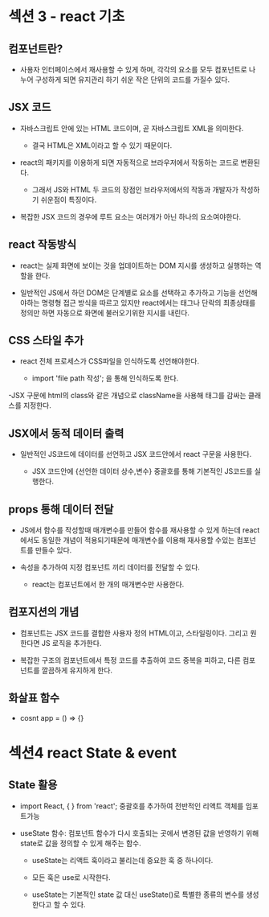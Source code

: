 # 섹션 3 - react 기초

## 컴포넌트란?

- 사용자 인터페이스에서 재사용할 수 있게 하며, 각각의 요소를 모두 컴포넌트로 나누어 구성하게 되면 유지관리 하기 쉬운 작은 단위의 코드를 가질수 있다.

## JSX 코드

- 자바스크립트 안에 있는 HTML 코드이며, 곧 자바스크립트 XML을 의미한다.

  - 결국 HTML은 XML이라고 할 수 있기 때문이다.

- react의 패키지를 이용하게 되면 자동적으로 브라우저에서 작동하는 코드로 변환된다.

  - 그래서 JS와 HTML 두 코드의 장점인 브라우저에서의 작동과 개발자가 작성하기 쉬운점이 특징이다.

- 복잡한 JSX 코드의 경우에 루트 요소는 여러개가 아닌 하나의 요소여야한다.

## react 작동방식

- react는 실제 화면에 보이는 것을 업데이트하는 DOM 지시를 생성하고 실행하는 역할을 한다.

- 일반적인 JS에서 하던 DOM은 단계별로 요소를 선택하고 추가하고 기능을 선언해야하는 명령형 접근 방식을 따르고 있지만 react에서는 태그나 단락의 최종상태를 정의만 하면 자동으로 화면에 불러오기위한 지시를 내린다.

## CSS 스타일 추가

- react 전체 프로세스가 CSS파일을 인식하도록 선언해야한다.

  - import 'file path 작성'; 을 통해 인식하도록 한다.

-JSX 구문에 html의 class와 같은 개념으로 className을 사용해 태그를 감싸는 클래스를 지정한다.

## JSX에서 동적 데이터 출력

- 일반적인 JS코드에 데이터를 선언하고 JSX 코드안에서 react 구문을 사용한다.

  - JSX 코드안에 {선언한 데이터 상수,변수} 중괄호를 통해 기본적인 JS코드를 실행한다.

## props 통해 데이터 전달

- JS에서 함수를 작성할때 매개변수를 만들어 함수를 재사용할 수 있게 하는데 react에서도 동일한 개념이 적용되기때문에 매개변수를 이용해 재사용할 수있는 컴포넌트를 만들수 있다.

- 속성을 추가하여 지정 컴포넌트 끼리 데이터를 전달할 수 있다.

  - react는 컴포넌트에서 한 개의 매개변수만 사용한다.

## 컴포지션의 개념

- 컴포넌트는 JSX 코드를 결합한 사용자 정의 HTML이고, 스타일링이다. 그리고 원한다면 JS 로직을 추가한다.

- 복잡한 구조의 컴포넌트에서 특정 코드를 추출하여 코드 중복을 피하고, 다른 컴포넌트를 깔끔하게 유지하게 한다.

## 화살표 함수

- cosnt app = () => {}

# 섹션4 react State & event

## State 활용

- import React, { } from 'react'; 중괄호를 추가하여 전반적인 리액트 객체를 임포트가능

- useState 함수: 컴포넌트 함수가 다시 호출되는 곳에서 변경된 값을 반영하기 위해 state로 값을 정의할 수 있게 해주는 함수.

  - useState는 리액트 훅이라고 불리는데 중요한 훅 중 하나이다.

  - 모든 훅은 use로 시작한다.

  - useState는 기본적인 state 값 대신 useState()로 특별한 종류의 변수를 생성한다고 할 수 있다.
